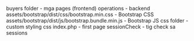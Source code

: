 buyers folder - mga pages (frontend)
operations - backend
assets/bootstrap/dist/css/bootstrap.min.css - Bootstrap CSS
assets/bootstrap/dist/js/bootstrap.bundle.min.js - Bootstrap JS
css folder - custom styling css
index.php - first page
sessionCheck - tig check sa sessions
